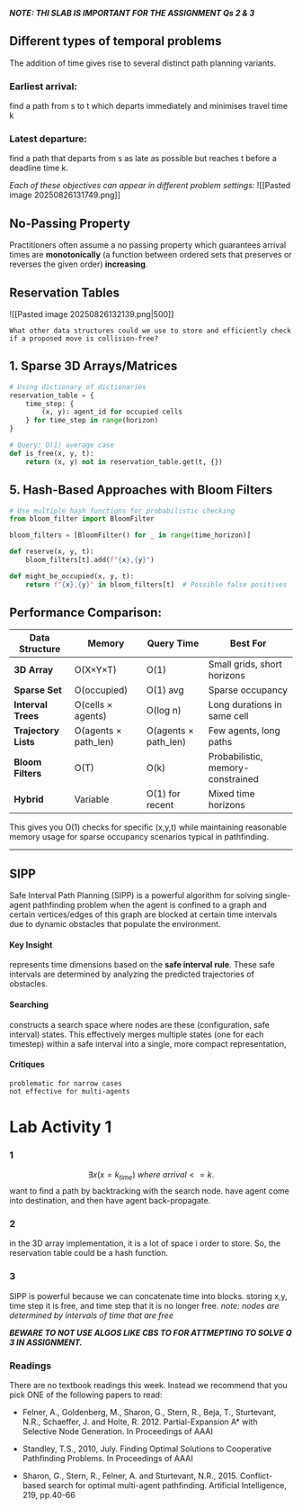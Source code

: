***NOTE: THI SLAB IS IMPORTANT FOR THE ASSIGNMENT Qs 2 & 3***
## Different types of temporal problems
The addition of time gives rise to several distinct path planning variants.
### Earliest arrival: 
find a path from s to t which departs immediately and minimises travel time k
### Latest departure: 
find a path that departs from s as late as possible but reaches t before a deadline time k.
 
 *Each of these objectives can appear in different problem settings:*
![[Pasted image 20250826131749.png]]

## No-Passing Property
Practitioners often assume a no passing property which guarantees arrival times are **monotonically** (a function between ordered sets that preserves or reverses the given order) **increasing**.

## Reservation Tables

![[Pasted image 20250826132139.png|500]]

	What other data structures could we use to store and efficiently check if a proposed move is collision-free?

## 1. **Sparse 3D Arrays/Matrices**
```python
# Using dictionary of dictionaries
reservation_table = {
    time_step: {
        (x, y): agent_id for occupied cells
    } for time_step in range(horizon)
}

# Query: O(1) average case
def is_free(x, y, t):
    return (x, y) not in reservation_table.get(t, {})
```


## 5. **Hash-Based Approaches with Bloom Filters**
```python
# Use multiple hash functions for probabilistic checking
from bloom_filter import BloomFilter

bloom_filters = [BloomFilter() for _ in range(time_horizon)]

def reserve(x, y, t):
    bloom_filters[t].add(f"{x},{y}")

def might_be_occupied(x, y, t):
    return f"{x},{y}" in bloom_filters[t]  # Possible false positives
```

## Performance Comparison:

| Data Structure | Memory | Query Time | Best For |
|----------------|---------|------------|----------|
| **3D Array** | O(X×Y×T) | O(1) | Small grids, short horizons |
| **Sparse Set** | O(occupied) | O(1) avg | Sparse occupancy |
| **Interval Trees** | O(cells × agents) | O(log n) | Long durations in same cell |
| **Trajectory Lists** | O(agents × path_len) | O(agents × path_len) | Few agents, long paths |
| **Bloom Filters** | O(T) | O(k) | Probabilistic, memory-constrained |
| **Hybrid** | Variable | O(1) for recent | Mixed time horizons |



This gives you O(1) checks for specific (x,y,t) while maintaining reasonable memory usage for sparse occupancy scenarios typical in pathfinding.

---

## SIPP

Safe Interval Path Planning (SIPP) is a powerful algorithm for solving single-agent pathfinding problem when the agent is confined to a graph and certain vertices/edges of this graph are blocked at certain time intervals due to dynamic obstacles that populate the environment.

#### Key Insight
represents time dimensions based on the **safe interval rule**. 
	These safe intervals are determined by analyzing the predicted trajectories of obstacles.

#### Searching
constructs a search space where nodes are these (configuration, safe interval) states. This effectively merges multiple states (one for each timestep) within a safe interval into a single, more compact representation,
#### Critiques
	problematic for narrow cases
	not effective for multi-agents



# Lab Activity 1

### 1
$$\exists x(x=k_{time}) \ where \ arrival <= k. $$
	want to find a path by backtracking with the search node. have agent come into destination, and then have agent back-propagate. 

### 2
in the 3D array implementation, it is a lot of space i order to store. So, the reservation table could be a hash function. 

### 3
SIPP is powerful because we can concatenate time into blocks. storing x,y, time step it is free, and time step that it is no longer free. 
*note: nodes are determined by intervals of time that are free*

***BEWARE TO NOT USE ALGOS LIKE CBS TO FOR ATTMEPTING TO SOLVE Q 3 IN ASSIGNMENT.***








### Readings

  
There are no textbook readings this week. Instead we recommend that you pick ONE of the following papers to read:

- Felner, A., Goldenberg, M., Sharon, G., Stern, R., Beja, T., Sturtevant, N.R., Schaeffer, J. and Holte, R. 2012. Partial-Expansion A* with Selective Node Generation. In Proceedings of AAAI  
      
    
- Standley, T.S., 2010, July. Finding Optimal Solutions to Cooperative Pathfinding Problems. In Proceedings of AAAI  
      
    
- Sharon, G., Stern, R., Felner, A. and Sturtevant, N.R., 2015. Conflict-based search for optimal multi-agent pathfinding. Artificial Intelligence, 219, pp.40-66

